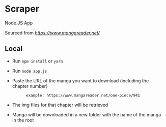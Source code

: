 # Scraper
Node.JS App

Sourced from *https://www.mangareader.net/*

## Local
* Run ```npm install``` or ```yarn```
* Run ```node app.js```
* Paste the URL of the manga you want to download (including the chapter number)

            example: https://www.mangareader.net/one-piece/941

* The img files for that chapter will be retrieved
* Manga will be downloaded in a new folder with the name of the manga in the root
